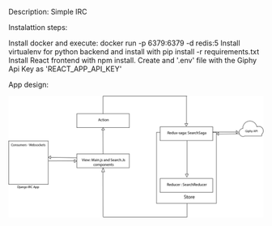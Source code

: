 Description: Simple IRC

Instalattion steps:

Install docker and execute: docker run -p 6379:6379 -d redis:5
Install virtualenv for python backend and install with pip install -r requirements.txt
Install React frontend with npm install. Create and '.env' file with the Giphy Api Key as 'REACT_APP_API_KEY'

App design:

![System-Design](System-Design.png)

